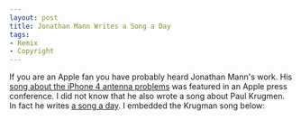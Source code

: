 ```yaml
---
layout: post
title: Jonathan Mann Writes a Song a Day
tags: 
- Remix
- Copyright
---
```

If you are an Apple fan you have probably heard Jonathan Mann's work. His [song about the iPhone 4 antenna problems](http://www.youtube.com/watch?v=VKIcaejkpD4) was featured in an Apple press conference. I did not know that he also wrote a song about Paul Krugmen. In fact he writes [a song a day](http://jonathanmann.net). I embedded the Krugman song below:

<div class="youtube" id="XOYAuk809fY" style="width: 560px; height: 315px;"></div>
<script src="/js/youtube.js"></script>
